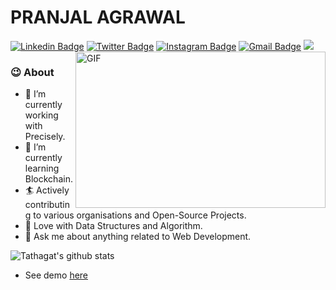 # PRANJAL AGRAWAL
[![Linkedin Badge](https://img.shields.io/badge/-PranjalAgrawal-blue?style=social&logo=Linkedin&logoColor=blue&link=https://www.linkedin.com/in/pranjal85/)](https://www.linkedin.com/in/pranjal85/)
[![Twitter Badge](https://img.shields.io/twitter/follow/pranjal85?style=social&logo=twitter&logoColor=blue&link=https://twitter.com/pranjal85)](https://twitter.com/pranjal85) [![Instagram Badge](https://img.shields.io/badge/%20-%40pranjal85__-red?style=social&labelColor=pink&logo=Instagram&link=https://www.instagram.com/pranjal85_/)](https://www.instagram.com/pranjal85_/)
[![Gmail Badge](https://img.shields.io/badge/-Gmail-c14438?style=social&logo=Gmail&logoColor=red&link=mailto:pranjalagrawal85@gmail.com)](mailto:pranjalagrawal85@gmail.com)
![](https://komarev.com/ghpvc/?username=pranjal1127&color=dc143c)
<img align="right" height="250" width="400" alt="GIF" src="https://miro.medium.com/max/1360/1*IRGHmiGsa16stedQvIaZfw.gif" />



### 😉 About

- 🔭 I’m currently working with Precisely.
- 🌱 I’m currently learning Blockchain. 
- 🏄‍ Actively contributing to various organisations and Open-Source Projects.
- 🔑 Love with Data Structures and Algorithm.
- 💬 Ask me about anything related to Web Development.

![Tathagat's github stats](https://github-readme-stats.vercel.app/api?username=pranjal1127&show_icons=true&hide_border=true)


- See demo [here](http://pranjalagrawal.me)
